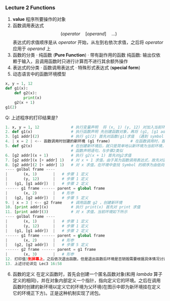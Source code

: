 ### Lecture 2 Functions

1. **value** 程序所要操作的对象
2. 函数调用表达式    
$$
(operator \quad [operand] \quad ...)
$$
表达式的求值顺序是从 $operator$ 开始，从左到右依次求值，之后将 $operator$ 应用于 $operand$ 上
3. 函数的分类
    · 纯函数 (**Pure Function**)
    · 带有副作用的函数
    纯函数: 输出仅依赖于输入，且调用函数时只进行计算而不进行其余额外操作
4. 表达式的分类
    · 函数调用表达式
    · 特殊形式表达式 (**special form**)
5. 动态语言中的函数环境模型
```python
x, y = 1, 12
def g1(x):
    def g2(x):
        print(x)
    g2(x + 1)
g1(2)
```
Q: 上述程序的打印结果是?
```python
1. x, y = 1, 12              # 执行变量声明  将 (x, 1) (y, 12) 对加入当前环境中
2. def g1(x)                 # 执行函数声明 先创建函数对象，再将 (g1, [g1 addr]) 对加入当前环境中
3. [g1 addr](2)              # 执行 g1(2) 首先对函数(g1)求值 （遇到 symbol 时，在环境中查找，然后用对应值来替换）
4. | x = 2 | <-- 函数调用时创建的新环境 (g1 frame)         # 在函数调用时，首先创建一个新环境，然后将形参值放入此环节
5. def g2(x)                 # 在创建新环境后，就只是简单地以新环境为当前环境，并执行函数内部的语句，此语句为
                             # 函数声明语句，与步骤2类似
6. [g2 addr](x + 1)          # 执行 g2(x + 1) 首先对g2求值
7. [g2 addr](x [+ addr] 1)   # 对 x + 1 求值，由于其为函数调用表达式，故先对函数(+)求值
8. [g2 addr](2 [+ addr] 1)   # 对 x 求值，在环境中查找 Symbol 的顺序为由低向上查询，当前环境如下所示
---- golbal frame ----
|       (x, 1)       |   # 步骤 1 定义
|       (y, 12)      |   # 步骤 1 定义
|   (g1, [g1 addr])  |   # 步骤 2 定义
------ g1 frame ------ parent = global frame
|       (x, 2)       |   # 形参
|   (g2, [g2 addr])  |   # 步骤 5 定义
9. | x = 3 | <-- g2 frame    # 调用函数 g2 ，创建新环境
10. [print addr](x)          # 执行 print(x) 首先对 print 求值
11. [print addr](3)          # 对 x 求值，当前环境如下所示
---- golbal frame ----
|       (x, 1)       |   # 步骤 1 定义
|       (y, 12)      |   # 步骤 1 定义
|   (g1, [g1 addr])  |   # 步骤 2 定义
------ g1 frame ------ parent = global frame
|       (x, 2)       |   # 形参
|   (g2, [g2 addr])  |   # 步骤 5 定义
------ g2 frame ------ parent = g1 frame
|       (x, 3)       |   # 形参
12. 打印值3到屏幕上，之后依次退出函数，但是退出函数后环境是否销毁需要根据具体情况讨论（闭包）
13. 上述讨论详见 Lec3 16:58
```
6. 函数的定义
在定义函数时，首先会创建一个匿名函数对象(和用 $lambda$ 算子定义的相同)，并在对象内部定义一个指针，指向定义它的环境。之后在调用函数时创建的新环境以定义它的环境为父环境(在图示中即为新环境挂在定义它的环境正下方)。正是这种机制实现了闭包。